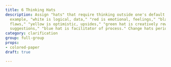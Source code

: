 ```yaml
---
title: 6 Thinking Hats
description: Assign "hats" that require thinking outside one's default paradigm. For
  example, "white is logical, data," "red is emotional, feelings," "black is pessimistic,
  flaws," "yellow is optimistic, upsides," "green hat is creatively reworking others’
  suggestions," "blue hat is facilitator of process." Change hats periodically.
category: clarification
group: full-group
props:
- colored-paper
draft: true

---
```

